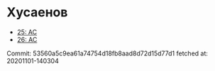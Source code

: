 # Хусаенов
- [25: AC](25.md)
- [26: AC](26.md)

Commit: 53560a5c9ea61a74754d18fb8aad8d72d15d77d1
 fetched at: 20201101-140304
